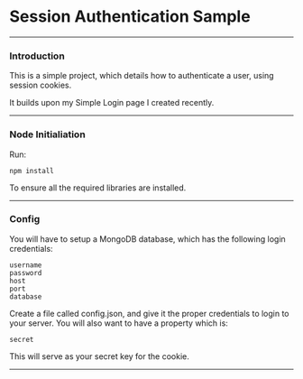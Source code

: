 # Session Authentication Sample

---

### Introduction

This is a simple project, which details how to authenticate a user, using session cookies.

It builds upon my Simple Login page I created recently.

---

### Node Initialiation

Run:

	npm install

To ensure all the required libraries are installed.

---

### Config

You will have to setup a MongoDB database, which has the following login credentials:

	username
	password
	host
	port
	database


Create a file called config.json, and give it the proper credentials to login to your server.
You will also want to have a property which is:

	secret

This will serve as your secret key for the cookie.

---
